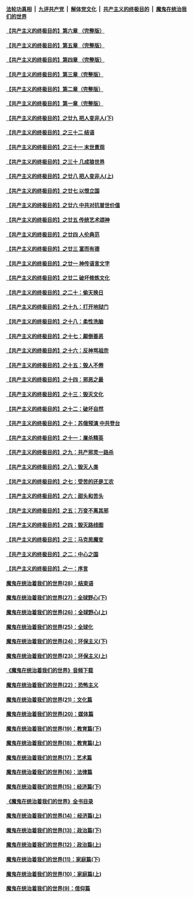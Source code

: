 ####  [法轮功真相](../../../../basic/blob/master/README.md?t=04291631) &nbsp;|&nbsp; [九评共产党](../../../../9ping.md/blob/master/README.md?t=04291631) &nbsp;|&nbsp; [解体党文化](../../../../jtdwh.md/blob/master/README.md?t=04291631)  &nbsp;|&nbsp; [共产主义的终极目的](../../../../gczydzjmd.md/blob/master/README.md?t=04291631) &nbsp;|&nbsp; [魔鬼在统治我们的世界](../../../../mgztzwmdsj.md/blob/master/README.md?t=04291631) 

#### [【共产主义的终极目的】第六章 （完整版）](../pages/nsc422/n11428913.md?t=04291631) 

#### [【共产主义的终极目的】第五章 （完整版）](../pages/nsc422/n11428912.md?t=04291631) 

#### [【共产主义的终极目的】第四章 （完整版）](../pages/nsc422/n11428907.md?t=04291631) 

#### [【共产主义的终极目的】第三章（完整版）](../pages/nsc422/n11428848.md?t=04291631) 

#### [【共产主义的终极目的】第二章（完整版）](../pages/nsc422/n11428831.md?t=04291631) 

#### [【共产主义的终极目的】第一章（完整版）](../pages/nsc422/n11417651.md?t=04291631) 

#### [【共产主义的终极目的】之廿九 把人变非人(下)](../pages/nsc422/n11344140.md?t=04291631) 

#### [【共产主义的终极目的】之三十二 结语](../pages/nsc422/n11360535.md?t=04291631) 

#### [【共产主义的终极目的】之三十一 末世景观](../pages/nsc422/n11351129.md?t=04291631) 

#### [【共产主义的终极目的】之三十 几成狼世界](../pages/nsc422/n11348280.md?t=04291631) 

#### [【共产主义的终极目的】之廿八 把人变非人(上)](../pages/nsc422/n11340492.md?t=04291631) 

#### [【共产主义的终极目的】之廿七 以恨立国](../pages/nsc422/n11336944.md?t=04291631) 

#### [【共产主义的终极目的】之廿六 中共对抗普世价值](../pages/nsc422/n11324785.md?t=04291631) 

#### [【共产主义的终极目的】之廿五 传统艺术颂神](../pages/nsc422/n11296396.md?t=04291631) 

#### [【共产主义的终极目的】之廿四 人伦典范](../pages/nsc422/n11296397.md?t=04291631) 

#### [【共产主义的终极目的】之廿三 富而有德](../pages/nsc422/n11283598.md?t=04291631) 

#### [【共产主义的终极目的】之廿一 神传语言文字](../pages/nsc422/n11263265.md?t=04291631) 

#### [【共产主义的终极目的】之廿二 破坏修炼文化](../pages/nsc422/n11245728.md?t=04291631) 

#### [【共产主义的终极目的】之二十：偷天换日](../pages/nsc422/n11238846.md?t=04291631) 

#### [【共产主义的终极目的】之十九：打开地狱门](../pages/nsc422/n11206376.md?t=04291631) 

#### [【共产主义的终极目的】之十八：柔性洗脑](../pages/nsc422/n11199994.md?t=04291631) 

#### [【共产主义的终极目的】之十七：颠倒善恶](../pages/nsc422/n11179782.md?t=04291631) 

#### [【共产主义的终极目的】之十六：反神骂祖宗](../pages/nsc422/n11166798.md?t=04291631) 

#### [【共产主义的终极目的】之十五：毁人不倦](../pages/nsc422/n11166792.md?t=04291631) 

#### [【共产主义的终极目的】之十四：邪恶之最](../pages/nsc422/n11150249.md?t=04291631) 

#### [【共产主义的终极目的】之十三：毁灭文化](../pages/nsc422/n11135227.md?t=04291631) 

#### [【共产主义的终极目的】之十二：破坏自然](../pages/nsc422/n11135214.md?t=04291631) 

#### [【共产主义的终极目的】之十：苏俄预演 中共登台](../pages/nsc422/n11118424.md?t=04291631) 

#### [【共产主义的终极目的】之十一：屠杀精英](../pages/nsc422/n11118442.md?t=04291631) 

#### [【共产主义的终极目的】之九：共产邪灵一路杀](../pages/nsc422/n11114139.md?t=04291631) 

#### [【共产主义的终极目的】之八：毁灭人类](../pages/nsc422/n11108503.md?t=04291631) 

#### [【共产主义的终极目的】之七：受苦的还是工农](../pages/nsc422/n11101809.md?t=04291631) 

#### [【共产主义的终极目的】之六：甜头和苦头](../pages/nsc422/n11096971.md?t=04291631) 

#### [【共产主义的终极目的】之五：万变不离其邪](../pages/nsc422/n11091285.md?t=04291631) 

#### [【共产主义的终极目的】之四：毁灭路线图](../pages/nsc422/n11086284.md?t=04291631) 

#### [【共产主义的终极目的】之三：马克思魔变](../pages/nsc422/n11061941.md?t=04291631) 

#### [【共产主义的终极目的】之二：中心之国](../pages/nsc422/n11047728.md?t=04291631) 

#### [【共产主义的终极目的】之一：序言](../pages/nsc422/n11086077.md?t=04291631) 

#### [魔鬼在统治着我们的世界(28)：结束语](../pages/nsc422/n10936246.md?t=04291631) 

#### [魔鬼在统治着我们的世界(27)：全球野心(下)](../pages/nsc422/n10928319.md?t=04291631) 

#### [魔鬼在统治着我们的世界(26)：全球野心(上)](../pages/nsc422/n10900318.md?t=04291631) 

#### [魔鬼在统治着我们的世界(25)：全球化](../pages/nsc422/n10788205.md?t=04291631) 

#### [魔鬼在统治着我们的世界(24)：环保主义(下)](../pages/nsc422/n10695307.md?t=04291631) 

#### [魔鬼在统治着我们的世界(23)：环保主义(上)](../pages/nsc422/n10688613.md?t=04291631) 

#### [《魔鬼在统治着我们的世界》音频下载](../pages/nsc422/n10635553.md?t=04291631) 

#### [魔鬼在统治着我们的世界(22)：恐怖主义](../pages/nsc422/n10614727.md?t=04291631) 

#### [魔鬼在统治着我们的世界(21)：文化篇](../pages/nsc422/n10597706.md?t=04291631) 

#### [魔鬼在统治着我们的世界(20)：媒体篇](../pages/nsc422/n10586579.md?t=04291631) 

#### [魔鬼在统治着我们的世界(19)：教育篇(下)](../pages/nsc422/n10564808.md?t=04291631) 

#### [魔鬼在统治着我们的世界(18)：教育篇(上)](../pages/nsc422/n10526970.md?t=04291631) 

#### [魔鬼在统治着我们的世界(17)：艺术篇](../pages/nsc422/n10499093.md?t=04291631) 

#### [魔鬼在统治着我们的世界(16)：法律篇](../pages/nsc422/n10485969.md?t=04291631) 

#### [魔鬼在统治着我们的世界(15)：经济篇(下)](../pages/nsc422/n10469975.md?t=04291631) 

#### [《魔鬼在统治着我们的世界》全书目录](../pages/nsc422/n10464261.md?t=04291631) 

#### [魔鬼在统治着我们的世界(14)：经济篇(上)](../pages/nsc422/n10457370.md?t=04291631) 

#### [魔鬼在统治着我们的世界(13)：政治篇(下)](../pages/nsc422/n10448270.md?t=04291631) 

#### [魔鬼在统治着我们的世界(12)：政治篇(上)](../pages/nsc422/n10444576.md?t=04291631) 

#### [魔鬼在统治着我们的世界(11)：家庭篇(下)](../pages/nsc422/n10440961.md?t=04291631) 

#### [魔鬼在统治着我们的世界(10)：家庭篇(上)](../pages/nsc422/n10435448.md?t=04291631) 

#### [魔鬼在统治着我们的世界(9)：信仰篇](../pages/nsc422/n10432159.md?t=04291631) 

